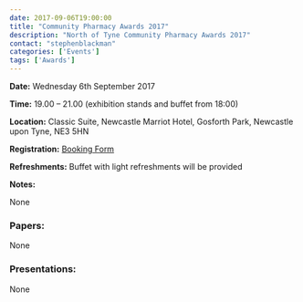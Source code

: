 ```yaml
---
date: 2017-09-06T19:00:00
title: "Community Pharmacy Awards 2017"
description: "North of Tyne Community Pharmacy Awards 2017"
contact: "stephenblackman"
categories: ['Events']
tags: ['Awards']
---
```


**Date:** Wednesday 6th September 2017  

**Time:** 19.00 – 21.00 (exhibition stands and buffet from 18:00)  

**Location:** Classic Suite, Newcastle Marriot Hotel, Gosforth Park, Newcastle upon Tyne, NE3 5HN  

**Registration:** [Booking Form](http://bit.ly/2v9fXLb9)  

**Refreshments:** Buffet with light refreshments will be provided  

**Notes:**

None  

### Papers:

None  

### Presentations:

None
